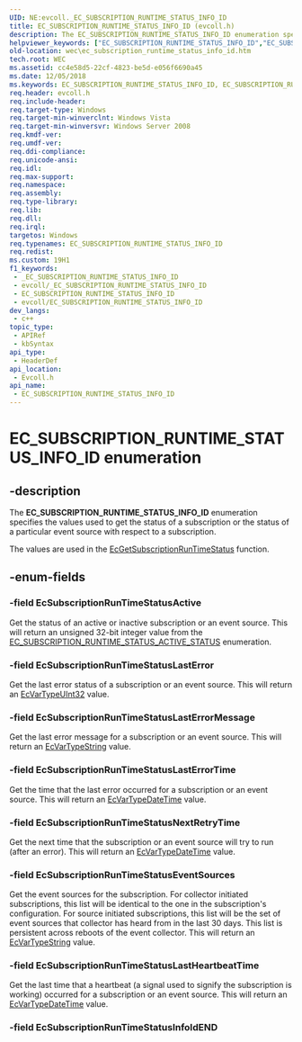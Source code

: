 ```yaml
---
UID: NE:evcoll._EC_SUBSCRIPTION_RUNTIME_STATUS_INFO_ID
title: EC_SUBSCRIPTION_RUNTIME_STATUS_INFO_ID (evcoll.h)
description: The EC_SUBSCRIPTION_RUNTIME_STATUS_INFO_ID enumeration specifies the values used to get the status of a subscription or the status of a particular event source with respect to a subscription.
helpviewer_keywords: ["EC_SUBSCRIPTION_RUNTIME_STATUS_INFO_ID","EC_SUBSCRIPTION_RUNTIME_STATUS_INFO_ID enumeration","EcSubscriptionRunTimeStatusActive","EcSubscriptionRunTimeStatusEventSources","EcSubscriptionRunTimeStatusLastError","EcSubscriptionRunTimeStatusLastErrorMessage","EcSubscriptionRunTimeStatusLastErrorTime","EcSubscriptionRunTimeStatusLastHeartbeatTime","EcSubscriptionRunTimeStatusNextRetryTime","evcoll/EC_SUBSCRIPTION_RUNTIME_STATUS_INFO_ID","evcoll/EcSubscriptionRunTimeStatusActive","evcoll/EcSubscriptionRunTimeStatusEventSources","evcoll/EcSubscriptionRunTimeStatusLastError","evcoll/EcSubscriptionRunTimeStatusLastErrorMessage","evcoll/EcSubscriptionRunTimeStatusLastErrorTime","evcoll/EcSubscriptionRunTimeStatusLastHeartbeatTime","evcoll/EcSubscriptionRunTimeStatusNextRetryTime","wec.ec_subscription_runtime_status_info_id","wes.ec_subscription_runtime_status_info_id"]
old-location: wec\ec_subscription_runtime_status_info_id.htm
tech.root: WEC
ms.assetid: cc4e58d5-22cf-4823-be5d-e056f6690a45
ms.date: 12/05/2018
ms.keywords: EC_SUBSCRIPTION_RUNTIME_STATUS_INFO_ID, EC_SUBSCRIPTION_RUNTIME_STATUS_INFO_ID enumeration, EcSubscriptionRunTimeStatusActive, EcSubscriptionRunTimeStatusEventSources, EcSubscriptionRunTimeStatusLastError, EcSubscriptionRunTimeStatusLastErrorMessage, EcSubscriptionRunTimeStatusLastErrorTime, EcSubscriptionRunTimeStatusLastHeartbeatTime, EcSubscriptionRunTimeStatusNextRetryTime, evcoll/EC_SUBSCRIPTION_RUNTIME_STATUS_INFO_ID, evcoll/EcSubscriptionRunTimeStatusActive, evcoll/EcSubscriptionRunTimeStatusEventSources, evcoll/EcSubscriptionRunTimeStatusLastError, evcoll/EcSubscriptionRunTimeStatusLastErrorMessage, evcoll/EcSubscriptionRunTimeStatusLastErrorTime, evcoll/EcSubscriptionRunTimeStatusLastHeartbeatTime, evcoll/EcSubscriptionRunTimeStatusNextRetryTime, wec.ec_subscription_runtime_status_info_id, wes.ec_subscription_runtime_status_info_id
req.header: evcoll.h
req.include-header: 
req.target-type: Windows
req.target-min-winverclnt: Windows Vista
req.target-min-winversvr: Windows Server 2008
req.kmdf-ver: 
req.umdf-ver: 
req.ddi-compliance: 
req.unicode-ansi: 
req.idl: 
req.max-support: 
req.namespace: 
req.assembly: 
req.type-library: 
req.lib: 
req.dll: 
req.irql: 
targetos: Windows
req.typenames: EC_SUBSCRIPTION_RUNTIME_STATUS_INFO_ID
req.redist: 
ms.custom: 19H1
f1_keywords:
 - _EC_SUBSCRIPTION_RUNTIME_STATUS_INFO_ID
 - evcoll/_EC_SUBSCRIPTION_RUNTIME_STATUS_INFO_ID
 - EC_SUBSCRIPTION_RUNTIME_STATUS_INFO_ID
 - evcoll/EC_SUBSCRIPTION_RUNTIME_STATUS_INFO_ID
dev_langs:
 - c++
topic_type:
 - APIRef
 - kbSyntax
api_type:
 - HeaderDef
api_location:
 - Evcoll.h
api_name:
 - EC_SUBSCRIPTION_RUNTIME_STATUS_INFO_ID
---
```


# EC_SUBSCRIPTION_RUNTIME_STATUS_INFO_ID enumeration


## -description

The <b>EC_SUBSCRIPTION_RUNTIME_STATUS_INFO_ID</b> enumeration specifies the values used to get the status of a subscription or the status of a particular event source with respect to a subscription. 

 The values are used in the <a href="/windows/desktop/api/evcoll/nf-evcoll-ecgetsubscriptionruntimestatus">EcGetSubscriptionRunTimeStatus</a> function.

## -enum-fields

### -field EcSubscriptionRunTimeStatusActive

Get the status of an active or inactive subscription or an event source. This will return an unsigned 32-bit integer value from the <a href="/windows/win32/api/evcoll/ne-evcoll-ec_subscription_runtime_status_active_status">EC_SUBSCRIPTION_RUNTIME_STATUS_ACTIVE_STATUS</a> enumeration.

### -field EcSubscriptionRunTimeStatusLastError

Get the last error status of a  subscription or an event source. This will return an <a href="/windows/desktop/api/evcoll/ns-evcoll-ec_variant">EcVarTypeUInt32</a> value.

### -field EcSubscriptionRunTimeStatusLastErrorMessage

Get the last error message for a  subscription or an event source. This will return an <a href="/windows/desktop/api/evcoll/ns-evcoll-ec_variant">EcVarTypeString</a> value.

### -field EcSubscriptionRunTimeStatusLastErrorTime

Get the time that the last error occurred for a  subscription or an event source. This will return an <a href="/windows/desktop/api/evcoll/ns-evcoll-ec_variant">EcVarTypeDateTime</a> value.

### -field EcSubscriptionRunTimeStatusNextRetryTime

Get the next time that the subscription or an event source will try to run (after an error). This will return an <a href="/windows/desktop/api/evcoll/ns-evcoll-ec_variant">EcVarTypeDateTime</a> value.

### -field EcSubscriptionRunTimeStatusEventSources

Get the event sources for the subscription. For collector initiated subscriptions, this list will be identical to the one in the subscription's configuration.  For source initiated subscriptions, this list will be the set of event sources that collector has heard from in the last 30 days.  This list is persistent across reboots of the event collector. This will return an <a href="/windows/desktop/api/evcoll/ns-evcoll-ec_variant">EcVarTypeString</a> value.

### -field EcSubscriptionRunTimeStatusLastHeartbeatTime

Get the last time that a heartbeat (a signal used to signify the subscription is working) occurred for a subscription or an event source. This will return an <a href="/windows/desktop/api/evcoll/ns-evcoll-ec_variant">EcVarTypeDateTime</a> value.

### -field EcSubscriptionRunTimeStatusInfoIdEND